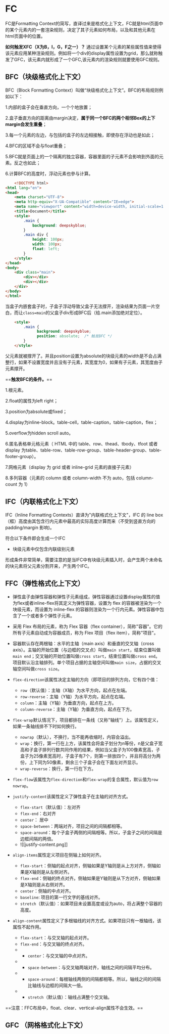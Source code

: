 # FC
FC是Formatting Context的简写，直译过来是格式化上下文，FC就是html页面中的某个元素内的一套渲染规则，决定了其子元素如何布局，以及和其他元素在html页面中的位置。

**如何触发XFC（X为B，I，G，F之一）？**
通过设置某个元素的某些属性值来使得该元素应用某种渲染规则。例如将一个div的display属性设置为grid，那么就称触发了GFC，该元素内就形成了一个GFC,该元素内的渲染规则就要使用GFC规则。

## BFC（块级格式化上下文）
BFC（Block Formatting Context）叫做“块级格式化上下文”。BFC的布局规则例如以下：

1.内部的盒子会在垂直方向，一个个地放置；

2.盒子垂直方向的距离由margin决定，**属于同一个BFC的两个相邻Box的上下margin会发生重叠**；

3.每一个元素的左边，与包括的盒子的左边相接触，即使存在浮动也是如此；

4.BFC的区域不会与float重叠；

5.BFC就是页面上的一个隔离的独立容器，容器里面的子元素不会影响到外面的元素。反之也如此；

6.计算BFC的高度时，浮动元素也參与计算。

```html
	<!DOCTYPE html>
<html lang="en">
<head>
    <meta charset="UTF-8">
    <meta http-equiv="X-UA-Compatible" content="IE=edge">
    <meta name="viewport" content="width=device-width, initial-scale=1.0">
    <title>Document</title>
    <style>
        .main {
            background: deepskyblue;
        }
        .main div {
            height: 100px;
            width: 100px;
            float: left;
        }
    </style>
</head>
<body>
    <div class="main">
        <div></div>
        <div></div>
    </div>
</body>
</html>
```
当盒子内嵌套盒子时，子盒子浮动导致父盒子无法撑开，渲染结果为页面一片空白，而让`class=main`的父盒子div形成BFC后（给.main添加绝对定位）。
```html
	<style>
		.main {
			  background: deepskyblue;
			  position: absolute;  /* 触发BFC */
		}
	</style>
```
父元素就被撑开了。并且position设置为absolute的块级元素的width是不会占满整行，如果不设置宽度并且没有子元素，其宽度为0，如果有子元素，其宽度由子元素撑开。

==**触发BFC的条件。**==

1.根元素。

2.float的属性为left right；

3.position为absolute或fixed；

4.display为inline-block。table-cell，table-caption，table-caption，flex；

5.overflow为hidden scroll auto。

6.匿名表格单元格元素（ HTML 中的 table、row、thead、tbody、tfoot 或者 display 为table、table-row、table-row-group、table-header-group、table-footer-group）。

7.网格元素（display 为 grid 或者 inline-grid 元素的直接子元素）

8.多列容器（元素的 column 或者 column-width 不为 auto，包括 column-count 为 1）

## IFC（内联格式化上下文）
IFC（Inline Formatting Contexts）直译为"内联格式化上下文"，IFC 的 line box（框）高度由其包含行内元素中最高的实际高度计算而来（不受到竖直方向的 padding/margin 影响)。

符合以下条件即会生成一个IFC

- 块级元素中仅包含内联级别元素

形成条件非常简单，需要注意的是当IFC中有块级元素插入时，会产生两个未命名的块元素将父元素分割开来，产生两个IFC。

## FFC（弹性格式化上下文）
- 弹性盒子由弹性容器和弹性子元素组成，弹性容器通过设置display属性的值为flex或者inline-flex将其定义为弹性容器，设置为 flex 的容器被渲染为一个块级元素，而设置为 inline-flex 的容器则渲染为一个行内元素。弹性容器中包含了一个或者多个弹性子元素。

- 采用 Flex 布局的元素，称为 Flex 容器（flex container），简称"容器"。它的所有子元素自动成为容器成员，称为 Flex 项目（flex item），简称"项目"。

- 容器默认存在两根轴：水平的主轴（main axis）和垂直的交叉轴（cross axis）。主轴的开始位置（与边框的交叉点）叫做`main start`，结束位置叫做`main end`；交叉轴的开始位置叫做`cross start`，结束位置叫做`cross end`。项目默认沿主轴排列。单个项目占据的主轴空间叫做`main size`，占据的交叉轴空间叫做`cross size`。

- `flex-direction`该属性决定主轴的方向（即项目的排列方向，它有四个值：
	- `row`（默认值）：主轴（X轴）为水平方向，起点在左端。
	- `row-reverse`：主轴（Y轴）为水平方向，起点在右端。
	- `column`：主轴（Y轴）为垂直方向，起点在上方。
	- `column-reverse`：主轴（Y轴）为垂直方向，起点在下方。
- `flex-wrap`默认情况下，项目都排在一条线（又称"轴线"）上。该属性定义，如果一条轴线排不下时如何换行。
	- `nowrap`（默认），不换行，当不能再收缩时，内容会溢出。
	- `wrap`：换行，第一行在上方，该属性会将盒子划分为n等份，n是父盒子宽高和子盒子排列行数共同作用的结果，例如当父盒子为100像素宽高，子盒子为25像素宽高时，子盒子有7个，则第一排放四个，并且将高分为两份，上下同为50像素，剩余三个子盒子会在下面左对齐显示。
	- `wrap-reverse`：换行，第一行在下方。
- `flex-flow`该属性为`flex-direction`和`flex-wrap`的复合属性，默认值为`row nowrap`。
- `justify-content`该属性定义了弹性盒子在主轴的对齐方式。
	-  `flex-start`（默认值）：左对齐
	-  `flex-end`：右对齐
	-  `center`： 居中
	-  `space-between`：两端对齐，项目之间的间隔都相等。
	- `space-around`：每个子盒子两侧的间隔相等。所以，子盒子之间的间隔是边框间隔的两倍。
	- ![[justify-content.png]]
- `align-items`属性定义项目在侧轴上如何对齐。
	-  `flex-start`：侧轴的起点对齐，侧轴如果是Y轴则是从上方对齐，侧轴如果是X轴则是从左侧对齐。
	-  `flex-end`：侧轴的终点对齐。侧轴如果是Y轴则是从下方对齐，侧轴如果是X轴则是从右侧对齐。
	-  `center`：侧轴的中点对齐。
	-  `baseline`: 项目的第一行文字的基线对齐。
	-  `stretch`（默认值）：如果项目未设置高度或设为auto，将占满整个容器的高度。
- `align-content`属性定义了多根轴线的对齐方式。如果项目只有一根轴线，该属性不起作用。
	-    `flex-start`：与交叉轴的起点对齐。
	-    `flex-end`：与交叉轴的终点对齐。
	- -   `center`：与交叉轴的中点对齐。
	- -   `space-between`：与交叉轴两端对齐，轴线之间的间隔平均分布。
	- -   `space-around`：每根轴线两侧的间隔都相等。所以，轴线之间的间隔比轴线与边框的间隔大一倍。
	- -   `stretch`（默认值）：轴线占满整个交叉轴。

==注意：FFC布局中，float、clear、vertical-align属性不会生效。==


## GFC （网格格式化上下文）